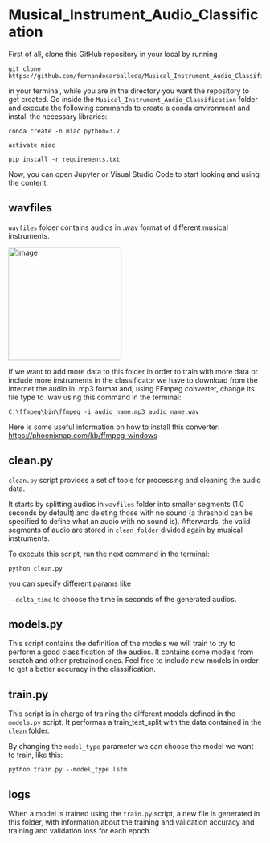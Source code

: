 # Musical_Instrument_Audio_Classification

First of all, clone this GitHub repository in your local by running

```
git clone https://github.com/fernandocarballeda/Musical_Instrument_Audio_Classification.git
```

in your terminal, while you are in the directory you want the repository to get created. Go inside the ``Musical_Instrument_Audio_Classification`` folder and execute the following commands to create a conda environment and install the necessary libraries:

```
conda create -n miac python=3.7

activate miac

pip install -r requirements.txt
```

Now, you can open Jupyter or Visual Studio Code to start looking and using the content.

## wavfiles

``wavfiles`` folder contains audios in .wav format of different musical instruments.

<img width="225" alt="image" src="https://github.com/fernandocarballeda/Musical_Instrument_Audio_Classification/assets/144034714/a4b5db6e-8148-4297-b9e9-a80ada99ef7f">

If we want to add more data to this folder in order to train with more data or include more instruments in the classificator we have to download from the Internet the audio in .mp3 format and, using FFmpeg converter, change its file type to .wav using this command in the terminal:

```
C:\ffmpeg\bin\ffmpeg -i audio_name.mp3 audio_name.wav
```

Here is some useful information on how to install this converter: https://phoenixnap.com/kb/ffmpeg-windows

## clean.py

``clean.py`` script provides a set of tools for processing and cleaning the audio data.

It starts by splitting audios in ``wavfiles`` folder into smaller segments (1.0 seconds by default) and deleting those with no sound (a threshold can be specified to define what an audio with no sound is). Afterwards, the valid segments of audio are stored in ``clean_folder`` divided again by musical instruments.

To execute this script, run the next command in the terminal:

```
python clean.py
```

you can specify different params like

``--delta_time`` to choose the time in seconds of the generated audios.

## models.py

This script contains the definition of the models we will train to try to perform a good classification of the audios. It contains some models from scratch and other pretrained ones. Feel free to include new models in order to get a better accuracy in the classification.

## train.py

This script is in charge of training the different models defined in the ``models.py`` script. It performas a train_test_split with the data contained in the ``clean`` folder.

By changing the ``model_type`` parameter we can choose the model we want to train, like this:

``python train.py --model_type lstm``

## logs

When a model is trained using the ``train.py`` script, a new file is generated in this folder, with information about the training and validation accuracy and training and validation loss for each epoch.
